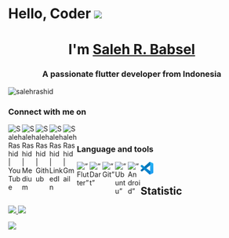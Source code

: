 <head>
    <h1>Hello, Coder <img src="https://media.giphy.com/media/hvRJCLFzcasrR4ia7z/giphy.gif" width="28"></h1>
    <h1 align="center">I'm <a href="https://www.linkedin.com/in/saleh-r-babsel-24541521a/">Saleh R. Babsel</a></h1>    
    <h3 align="center">A passionate flutter developer from Indonesia</h3>
<p align="left"> <img src="https://komarev.com/ghpvc/?username=salehrashid&label=Profile%20views&color=0e75b6&style=flat" alt="salehrashid" /> </p>
    <h3>Connect with me on</h3>
    
[<img align="left" alt="Saleh Rashid | YouTube" width="28px" src="https://firebasestorage.googleapis.com/v0/b/web-johannesmilke.appspot.com/o/other%2Fsocial%2Fyoutube.png?alt=media" />][youtube]
[<img align="left" alt="Saleh Rashid | Medium" width="28px" src="https://firebasestorage.googleapis.com/v0/b/web-johannesmilke.appspot.com/o/other%2Fsocial%2Fmedium.png?alt=media" />][medium]
[<img align="left" alt="Saleh Rashid | Github" width="28px" src="https://firebasestorage.googleapis.com/v0/b/web-johannesmilke.appspot.com/o/other%2Fsocial%2Fgithub.png?alt=media" />][github]
[<img align="left" alt="Saleh Rashid | LinkedIn" width="28px" src="https://firebasestorage.googleapis.com/v0/b/web-johannesmilke.appspot.com/o/other%2Fsocial%2Flinkedin.png?alt=media" />][linkedin]
[<img align="left" alt="Saleh Rashid | Gmail" width="28px" src="https://www.vectorlogo.zone/logos/gmail/gmail-icon.svg" />][gmail] <br>

<h3>Language and tools</h3>

<img align="left" alt=“Flutter” width="26px" src="https://www.vectorlogo.zone/logos/flutterio/flutterio-icon.svg" />
<img align="left" alt=“Dart” width="26px" src="https://www.vectorlogo.zone/logos/dartlang/dartlang-icon.svg" />
<img align="left" alt=“Git” width="26px" src="https://www.vectorlogo.zone/logos/git-scm/git-scm-icon.svg" />
<img align="left" alt=“Ubuntu” width="26px" src="https://www.vectorlogo.zone/logos/ubuntu/ubuntu-icon.svg" />
<img align="left" alt=“Android” width="26px" src="https://www.vectorlogo.zone/logos/android/android-icon.svg" />
<img align="left" alt=“Vscode” width="26px" src="https://raw.githubusercontent.com/github/explore/80688e429a7d4ef2fca1e82350fe8e3517d3494d/topics/visual-studio-code/visual-studio-code.png"/>

<br/>

## Statistic
</head>
<body>
    <p>
        <a href="https://github.com/salehrashid">
            <img height="192em" src="https://github-readme-stats.vercel.app/api?username=salehrashid&show_icons=true&theme=gotham"/>
            <img width="520px" src="https://github-readme-streak-stats.herokuapp.com?user=salehrashid&theme=highcontrast&hide_border=true&date_format=M%20j%5B%2C%20Y%5D">
        </a>
    </p>
    <p>
        <a href="https://github.com/salehrashid">
            <img src="https://activity-graph.herokuapp.com/graph?username=salehrashid&bg_color=000000&color=00ff91&line=00ff91&point=fcfcfc&area=true&hide_border=true">
        </a>
    </p>    
</body>

[youtube]: https://www.youtube.com/channel/UChLxnrCBFKSWTF_xI3QlPJA
[linkedin]: https://www.linkedin.com/in/salehbabsel/
[github]: https://github.com/salehrashid
[medium]: https://medium.com/@saleh.rashid.b
[gmail]: mailto:saleh.rashid.b@gmail.com
